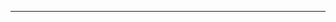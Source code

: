 <!--
CO_OP_TRANSLATOR_METADATA:
{
  "original_hash": "e2861bbca91c0567ef32bc77fe054f9e",
  "translation_date": "2025-08-26T13:27:37+00:00",
  "source_file": "15-rag-and-vector-databases/README.md",
  "language_code": "lt"
}
-->


---

